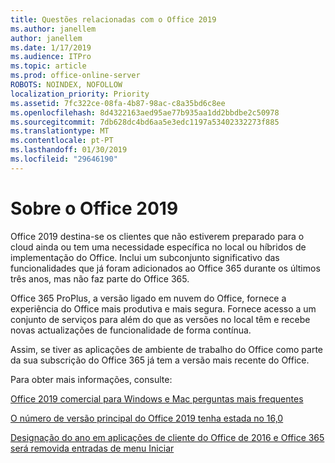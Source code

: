 ```yaml
---
title: Questões relacionadas com o Office 2019
ms.author: janellem
author: janellem
ms.date: 1/17/2019
ms.audience: ITPro
ms.topic: article
ms.prod: office-online-server
ROBOTS: NOINDEX, NOFOLLOW
localization_priority: Priority
ms.assetid: 7fc322ce-08fa-4b87-98ac-c8a35bd6c8ee
ms.openlocfilehash: 8d4322163aed95ae77b935aa1dd2bbdbe2c50978
ms.sourcegitcommit: 7db628dc4bd6aa5e3edc1197a53402332273f885
ms.translationtype: MT
ms.contentlocale: pt-PT
ms.lasthandoff: 01/30/2019
ms.locfileid: "29646190"
---
```

# <a name="about-office-2019"></a>Sobre o Office 2019

Office 2019 destina-se os clientes que não estiverem preparado para o cloud ainda ou tem uma necessidade específica no local ou híbridos de implementação do Office. Inclui um subconjunto significativo das funcionalidades que já foram adicionados ao Office 365 durante os últimos três anos, mas não faz parte do Office 365.
  
Office 365 ProPlus, a versão ligado em nuvem do Office, fornece a experiência do Office mais produtiva e mais segura. Fornece acesso a um conjunto de serviços para além do que as versões no local têm e recebe novas actualizações de funcionalidade de forma contínua.
  
Assim, se tiver as aplicações de ambiente de trabalho do Office como parte da sua subscrição do Office 365 já tem a versão mais recente do Office.
  
Para obter mais informações, consulte:
  
[Office 2019 comercial para Windows e Mac perguntas mais frequentes](https://support.microsoft.com/help/4133312)
  
[O número de versão principal do Office 2019 tenha estada no 16,0](https://docs.microsoft.com/deployoffice/office2019/overview)
  
[Designação do ano em aplicações de cliente do Office de 2016 e Office 365 será removida entradas de menu Iniciar](https://support.office.com/article/8fe5e052-76d2-49de-af30-2e84ed3da907?wt.mc_id=Alchemy_ClientDIA)
  

